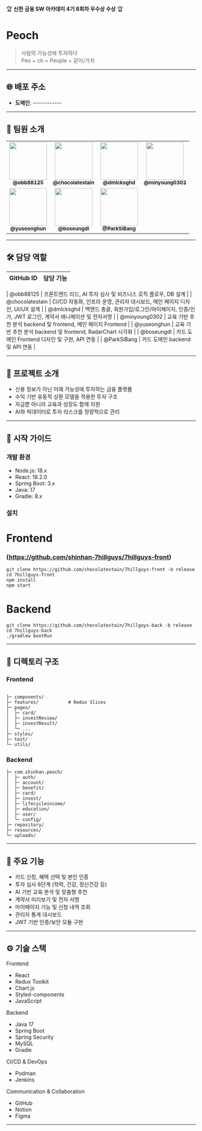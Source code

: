 🏆 **신한 금융 SW 아카데미 4기 8회차 우수상 수상** 🏆

# Peoch

> 사람의 가능성에 투자하다  
> Peo + ch = People + 같이/가치

---

## 🌐 배포 주소

- **도메인**: ------------

---

## 👥 팀원 소개

<table>
  <tr>
    <td align="center">
      <a href="https://github.com/obb88125">
        <img src="https://github.com/obb88125.png" style="width:100px;height:100px;object-fit:cover;" /><br />
        <sub><b>@obb88125</b></sub>
      </a>
    </td>
    <td align="center">
      <a href="https://github.com/chocolatestain">
        <img src="https://github.com/chocolatestain.png" style="width:100px;height:100px;object-fit:cover;" /><br />
        <sub><b>@chocolatestain</b></sub>
      </a>
    </td>
    <td align="center">
      <a href="https://github.com/dmlcksghd">
        <img src="https://github.com/dmlcksghd.png" style="width:100px;height:100px;object-fit:cover;" /><br />
        <sub><b>@dmlcksghd</b></sub>
      </a>
    </td>
    <td align="center">
      <a href="https://github.com/minyoung0302">
        <img src="https://github.com/minyoung0302.png" style="width:100px;height:100px;object-fit:cover;" /><br />
        <sub><b>@minyoung0302</b></sub>
      </a>
    </td>
  </tr>
  <tr>
    <td align="center">
      <a href="https://github.com/yuseonghun">
        <img src="https://github.com/yuseonghun.png" style="width:100px;height:100px;object-fit:cover;" /><br />
        <sub><b>@yuseonghun</b></sub>
      </a>
    </td>
    <td align="center">
      <a href="https://github.com/boseungdl">
        <img src="https://github.com/boseungdl.png" style="width:100px;height:100px;object-fit:cover;" /><br />
        <sub><b>@boseungdl</b></sub>
      </a>
    </td>
    <td align="center">
      <a href="https://github.com/ParkSiBang">
        <img src="https://github.com/ParkSiBang.png" style="width:100px;height:100px;object-fit:cover;" /><br />
        <sub><b>@ParkSiBang</b></sub>
      </a>
    </td>
  </tr>
</table>

---

## 🛠️ 담당 역할

| GitHub ID | 담당 기능 |
|-----------|------------|

| @obb88125 | 프론트엔드 리드, AI 투자 심사 및 비즈니스 로직 플로우, DB 설계 |
| @chocolatestain |  CI/CD 자동화, 인프라 운영, 관리자 대시보드, 메인 페이지 디자인, UI/UX 설계 |
| @dmlcksghd | 백엔드 총괄, 회원가입/로그인/마이페이지, 인증/인가, JWT 로그인, 계약서 애니메이션 및 전자서명 |
| @minyoung0302 | 교육 기반 추천 분석 backend 및 frontend, 메인 페이지 Frontend |
| @yuseonghun | 교육 기반 추천 분석 backend 및 frontend, RadarChart 시각화 |
| @boseungdl | 카드 도메인 Frontend 디자인 및 구현, API 연동 |
| @ParkSiBang | 카드 도메인 backend 및 API 연동 |

---

## 📖 프로젝트 소개

- 신용 정보가 아닌 미래 가능성에 투자하는 금융 플랫폼
- 수익 기반 유동적 상환 모델을 적용한 투자 구조
- 자금뿐 아니라 교육과 성장도 함께 지원
- AI와 빅데이터로 투자 리스크를 정량적으로 관리

---

## 🚀 시작 가이드

### 개발 환경

- Node.js: 18.x
- React: 18.2.0
- Spring Boot: 3.x
- Java: 17
- Gradle: 8.x

### 설치

# Frontend 
### (https://github.com/shinhan-7hillguys/7hillguys-front)
```
git clone https://github.com/chocolatestain/7hillguys-front -b release
cd 7hillguys-front
npm install
npm start
```

# Backend
```
git clone https://github.com/chocolatestain/7hillguys-back -b release
cd 7hillguys-back
./gradlew bootRun
```

---

## 📁 디렉토리 구조

### Frontend
```

├─ components/  
├─ features/           # Redux Slices  
├─ pages/  
│  ├─ card/  
│  ├─ investReview/  
│  ├─ investResult/  
│  └─ ...  
├─ styles/  
├─ test/  
└─ utils/
```

### Backend

```
├─ com.shinhan.peoch/  
│  ├─ auth/  
│  ├─ account/  
│  ├─ benefit/  
│  ├─ card/  
│  ├─ invest/  
│  ├─ lifecycleincome/  
│  ├─ education/  
│  ├─ user/  
│  └─ config/  
├─ repository/  
├─ resources/  
└─ uploads/
```

---

## 🧩 주요 기능

- 카드 신청, 혜택 선택 및 본인 인증
- 투자 심사 6단계 (학력, 건강, 정신건강 등)
- AI 기반 교육 분석 및 맞춤형 추천
- 계약서 미리보기 및 전자 서명
- 마이페이지 기능 및 신청 내역 조회
- 관리자 통계 대시보드
- JWT 기반 인증/보안 모듈 구현

---

## ⚙️ 기술 스택

Frontend  
- React  
- Redux Toolkit  
- Chart.js  
- Styled-components
- JavaScript

Backend  
- Java 17  
- Spring Boot  
- Spring Security 
- MySQL
- Gradle  

CI/CD & DevOps  
- Podman  
- Jenkins

Communication & Collaboration  
- GitHub  
- Notion  
- Figma

---
